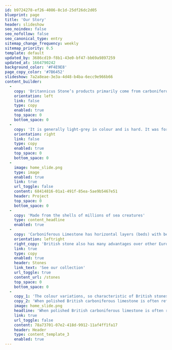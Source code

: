 ```yaml
---
id: b9724278-ef26-4086-8c1d-25df26dc2d05
blueprint: page
title: 'Our Story'
header: slideshow
seo_noindex: false
seo_nofollow: false
seo_canonical_type: entry
sitemap_change_frequency: weekly
sitemap_priority: 0.5
template: default
updated_by: 3686cd19-f8b1-43e0-bf47-bb69a9897259
updated_at: 1664790242
background_color: '#F4E9E8'
page_copy_color: '#7B6452'
slideshow: 7a2a8eae-3e3a-4d48-b4ba-6ecc9e966b66
content_builder:
  -
    copy: 'Britannicus Stone’s products primarily come from carboniferous limestones which date back to the Dinantian epoch, about 350 million years old and which were originally laid down when Britain sat over the equator. Carboniferous Limestone is a sedimentary rock made of calcium carbonate.'
    orientation: left
    link: false
    type: copy
    enabled: true
    top_space: 0
    bottom_space: 0
  -
    copy: 'It is generally light-grey in colour and is hard. It was formed in warm, shallow tropical seas teeming with life. The rock is made up of the shells and hard parts of millions of sea creatures, some up to 30 cm in length, encased in a carbonate mud. Fossil corals, brachiopods and crinoids are very much in evidence as components of Carboniferous Limestone; indeed the rock is full of fossils.'
    orientation: right
    link: false
    type: copy
    enabled: true
    top_space: 0
    bottom_space: 0
  -
    image: home_slide.png
    type: image
    enabled: true
    link: true
    url_toggle: false
    content: 68414816-01a1-491f-85ea-5ae9b5467e51
    header: Project
    top_space: 0
    bottom_space: 0
  -
    copy: 'Made from the shells of millions of sea creatures'
    type: content_headline
    enabled: true
  -
    copy: 'Carboniferous Limestone has horizontal layers (beds) with bedding planes and vertical joints. These joints are weaknesses in the rock which are exploited by agents of both erosion and weathering. They also lead to the most important characteristic of Carboniferous Limestone – its permeability. Water seeps through the joints in the limestone creating a landscape geologists call karst – underground streams and gorges. The Carboniferous Limestone has been folded and faulted by massive earth movements which can be seen by the fact that the rocks are now above sea-level and no longer horizontal. The rocks generally dip (slope) gently eastwards and, in some places, clear folds in the rock can be seen.'
    orientation: leftright
    right_copy: 'British stone also has many advantages over other European limestones’ in that they are still comparatively intact as they have not been subjected to the same extremes pressures and temperatures over geological time. Though now hard and cemented, internally the stones remain today much as when they were deposited – tropical marine sediments packed with unaltered calcitic fossil fragments.'
    link: true
    type: copy
    enabled: true
    header: Stones
    link_text: 'See our collection'
    url_toggle: true
    content_url: /stones
    top_space: 0
    bottom_space: 0
  -
    copy_1: 'The colour variations, so characteristic of British stones, are part of this same alteration process (metamorphism) which redistributes the various chemical compounds present in the original limestone throughout the new crystalline fabric. Reds and yellows are a result of the presence of various iron compounds, blacks contain organic carbon, greens include copper compounds and whites are almost pure calcium or magnesium carbonate.'
    copy_2: 'When polished British carboniferous limestone is often referred to as Shining Stone because of the way it takes a polish. The resulting colour spectrum on the stones is unique and beautiful, one that so perfectly suits the British light and interiors; neither garish nor dull, its palette is perfectly in tune with these islands landscape'
    image: home_slide.png
    headline: 'When polished British carboniferous limestone is often referred to as Shining Stone because of the way it takes a polish.'
    link: true
    url_toggle: false
    content: 78a73701-07e2-418d-9912-11af4ff1fa17
    header: Header
    type: content_template_3
    enabled: true
---
```


